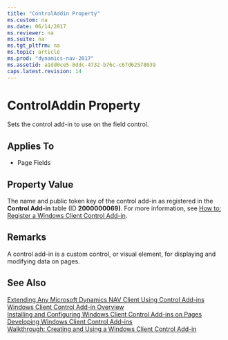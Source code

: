 ```yaml
---
title: "ControlAddin Property"
ms.custom: na
ms.date: 06/14/2017
ms.reviewer: na
ms.suite: na
ms.tgt_pltfrm: na
ms.topic: article
ms.prod: "dynamics-nav-2017"
ms.assetid: a1dd0ce5-8ddc-4732-b76c-c67d62578039
caps.latest.revision: 14
---
```

# ControlAddin Property
Sets the control add-in to use on the field control.  
  
## Applies To  
  
-   Page Fields  
  
## Property Value  
 The name and public token key of the control add-in as registered in the **Control Add-in** table \(ID **2000000069\)**. For more information, see [How to: Register a Windows Client Control Add-in](How-to--Register-a-Windows-Client-Control-Add-in.md).  
  
## Remarks  
 A control add-in is a custom control, or visual element, for displaying and modifying data on pages.  
  
## See Also  
 [Extending Any Microsoft Dynamics NAV Client Using Control Add-ins](Extending-Any-Microsoft-Dynamics-NAV-Client-Using-Control-Add-ins.md)   
 [Windows Client Control Add-in Overview](Windows-Client-Control-Add-in-Overview.md)   
 [Installing and Configuring Windows Client Control Add-ins on Pages](Installing-and-Configuring-Windows-Client-Control-Add-ins-on-Pages.md)   
 [Developing Windows Client Control Add-ins](Developing-Windows-Client-Control-Add-ins.md)   
 [Walkthrough: Creating and Using a Windows Client Control Add-in](Walkthrough--Creating-and-Using-a-Windows-Client-Control-Add-in.md)